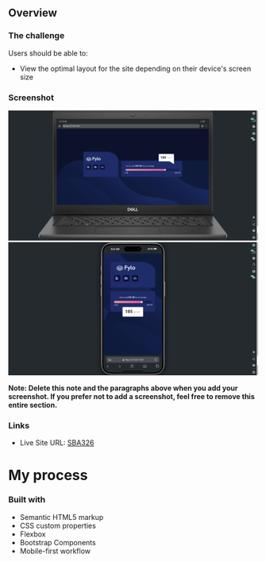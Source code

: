 ## Overview

### The challenge

Users should be able to:

- View the optimal layout for the site depending on their device's screen size

### Screenshot

![Desktop](Desktop-SBA326.png)
![Mobile](Mobile-SAB326.png)


**Note: Delete this note and the paragraphs above when you add your screenshot. If you prefer not to add a screenshot, feel free to remove this entire section.**

### Links

- Live Site URL: [SBA326](https://webdesign-multimedia.github.io/SBA326/)

# My process

### Built with

- Semantic HTML5 markup
- CSS custom properties
- Flexbox
- Bootstrap Components
- Mobile-first workflow



